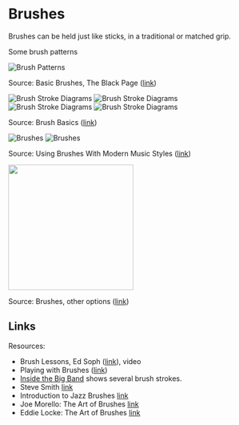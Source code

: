 # Brushes

Brushes can be held just like sticks, in a traditional or matched grip.

Some brush patterns

![Brush Patterns](https://i.imgur.com/5m6NF8e.jpg)

Source: Basic Brushes, The Black Page ([link](https://www.theblackpage.net/technique/basic-brushes))

![Brush Stroke Diagrams](https://i.imgur.com/ON9QIoO.jpg)
![Brush Stroke Diagrams](https://i.imgur.com/HOLBDzj.jpg)
![Brush Stroke Diagrams](https://i.imgur.com/StHRlsw.jpg)
![Brush Stroke Diagrams](https://i.imgur.com/bI3OfUx.jpg)

Source: Brush Basics ([link](http://www.paulwertico.com/articles/brushbasics.php))

![Brushes](https://i.imgur.com/UXxFJkz.gif)
![Brushes](https://i.imgur.com/DCdMvdi.gif)

Source: Using Brushes With Modern Music Styles ([link](http://drumdrums.com/brushes.html))

<img src="https://i.imgur.com/g99RXVI.png" width="250em"/>

Source: Brushes, other options ([link](http://www.authenticdrummer.com/technique-lesson-brushes-other-options/))

## Links

Resources:

- Brush Lessons, Ed Soph ([link](https://www.youtube.com/watch?v=poX07Mxjxeg)), video
- Playing with Brushes ([link](http://www.gasperbertoncelj.com/brushes.html))
- [Inside the Big Band](https://youtu.be/6CH-IE99ZvU?t=1h1m36s) shows several brush strokes.
- Steve Smith [link](http://www.drummerworld.com/Videos/stevesmithfinebrushaustralia.html)
- Introduction to Jazz Brushes [link](https://www.youtube.com/watch?v=5vGNypeZe1g)
- Joe Morello: The Art of Brushes [link](https://www.youtube.com/watch?v=oNhnbx8lRY8)
- Eddie Locke: The Art of Brushes [link](https://www.youtube.com/watch?v=NoqJfTzP62I)

